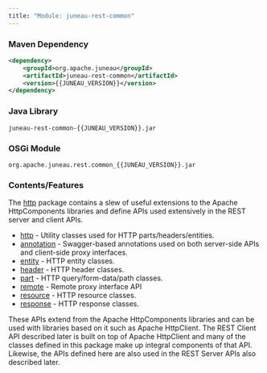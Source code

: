 ```yaml
---
title: "Module: juneau-rest-common"
---
```


### Maven Dependency

```xml
<dependency>
    <groupId>org.apache.juneau</groupId>
    <artifactId>juneau-rest-common</artifactId>
    <version>{{JUNEAU_VERSION}}</version>
</dependency>
```

### Java Library

```text
juneau-rest-common-{{JUNEAU_VERSION}}.jar
```

### OSGi Module

```text
org.apache.juneau.rest.common_{{JUNEAU_VERSION}}.jar
```

### Contents/Features

The [http](../apidocs/org/apache/juneau/http.html) package contains a slew of useful extensions to the Apache HttpComponents libraries and define APIs used extensively in the REST server and client APIs.
- [http](../apidocs/org/apache/juneau/http.html) - Utility classes used for HTTP parts/headers/entities.
- [annotation](../apidocs/org/apache/juneau/http/annotation.html) - Swagger-based annotations used on both server-side APIs and client-side proxy interfaces.
- [entity](../apidocs/org/apache/juneau/http/entity.html) - HTTP entity classes.
- [header](../apidocs/org/apache/juneau/http/header.html) - HTTP header classes.
- [part](../apidocs/org/apache/juneau/http/part.html) - HTTP query/form-data/path classes.
- [remote](../apidocs/org/apache/juneau/http/remote.html) - Remote proxy interface API
- [resource](../apidocs/org/apache/juneau/http/resource.html) - HTTP resource classes.
- [response](../apidocs/org/apache/juneau/http/response.html) - HTTP response classes.

These APIs extend from the Apache HttpComponents libraries and can be used with libraries based on it such as Apache HttpClient.
The REST Client API described later is built on top of Apache HttpClient and many of the classes defined in this package make up integral components of that API.
Likewise, the APIs defined here are also used in the REST Server APIs also described later.
